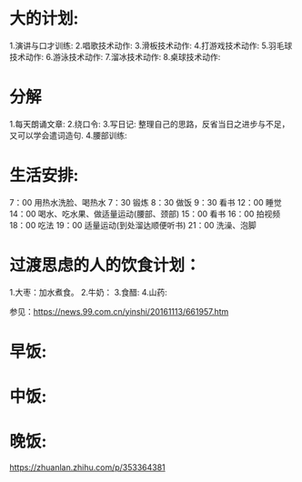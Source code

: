# 大的计划:
  1.演讲与口才训练:
  2.唱歌技术动作:
  3.滑板技术动作:
  4.打游戏技术动作:
  5.羽毛球技术动作:
  6.游泳技术动作:
  7.溜冰技术动作:
  8.桌球技术动作:

# 分解
  1.每天朗诵文章:
  2.绕口令:
  3.写日记: 整理自己的思路，反省当日之进步与不足，又可以学会遣词造句.
  4.腰部训练:
# 生活安排:
7：00 用热水洗脸、喝热水
7：30 锻炼
8：30 做饭
9：30 看书
12：00 睡觉
14：00 喝水、吃水果、做适量运动(腰部、颈部)
15：00 看书
16：00 拍视频
18：00 吃法
19：00 适量运动(到处溜达顺便听书)
21：00 洗澡、泡脚

# 过渡思虑的人的饮食计划：
  1.大枣：加水煮食。
  2.牛奶：
  3.食醋:
  4.山药:

  参见：https://news.99.com.cn/yinshi/20161113/661957.htm

# 早饭:

# 中饭:
# 晚饭:  

https://zhuanlan.zhihu.com/p/353364381




